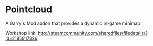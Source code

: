 # Pointcloud
A Garry's Mod addon that provides a dynamic in-game minimap

Workshop link: http://steamcommunity.com/sharedfiles/filedetails/?id=2185917826